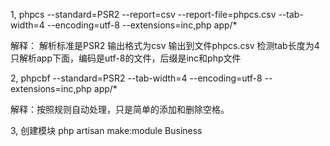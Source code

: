 1, phpcs --standard=PSR2 --report=csv --report-file=phpcs.csv --tab-width=4 --encoding=utf-8 --extensions=inc,php app/*

解释： 解析标准是PSR2 输出格式为csv 输出到文件phpcs.csv 检测tab长度为4  只解析app下面，编码是utf-8的文件，后缀是inc和php文件

2, phpcbf --standard=PSR2 --tab-width=4 --encoding=utf-8 --extensions=inc,php app/*

解释：按照规则自动处理，只是简单的添加和删除空格。

3, 创建模块
php artisan make:module Business


